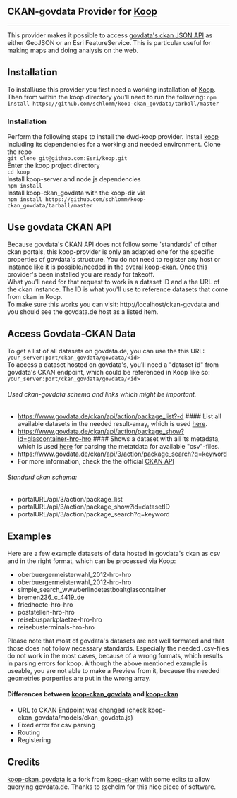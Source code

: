 ## CKAN-govdata Provider for [Koop](https://github.com/Esri/koop)
-----------

This provider makes it possible to access [govdata's ckan JSON API](https://www.govdata.de/metadatenschema) as either GeoJSON or an Esri FeatureService. This is particular useful for making maps and doing analysis on the web.

## Installation
To install/use this provider you first need a working installation of [Koop](https://github.com/Esri/koop). Then from within the koop directory you'll need to run the following:
 `npm install https://github.com/schlomm/koop-ckan_govdata/tarball/master`
### Installation
Perform the following steps to install the dwd-koop provider. Install [koop](https://github.com/Esri/koop) including its dependencies for a working and needed environment. 
Clone the repo  
`git clone git@github.com:Esri/koop.git`  
Enter the koop project directory  
`cd koop`  
Install koop-server and node.js dependencies  
`npm install`  
Install koop-ckan_govdata with the koop-dir via  
`npm install https://github.com/schlomm/koop-ckan_govdata/tarball/master` 

## Use govdata CKAN API
Because govdata's CKAN API does not follow some  'standards' of other ckan portals, this koop-provider is only an adapted one for the specific properties of govdata's structure. You do not need to register any host or instance like it is possible/needed in the overal [koop-ckan](https://github.com/chelm/koop-ckan). Once this provider's been installed you are ready for takeoff.  
What you'll need for that request to work is a dataset ID and a the URL of the ckan instance. The ID is what you'll use to reference datasets that come from ckan in Koop.   
To make sure this works you can visit: http://localhost/ckan-govdata and you should see the govdata.de host as a listed item.

## Access Govdata-CKAN Data
To get a list of all datasets on govdata.de, you can use the this URL:  
`your_server:port/ckan_govdata/govdata/<id>`  
To access a dataset hosted on govdata's, you'll need a "dataset id" from govdata's CKAN endpoint, which could be referenced in Koop like so:   
`your_server:port/ckan_govdata/govdata/<id>`

###### Used ckan-govdata schema and links which might be important.
- https://www.govdata.de/ckan/api/action/package_list?-d        #### List all available datasets in the needed result-array, which is used [here](https://github.com/schlomm/koop-ckan_govdata/blob/master/models/ckan_govdata.js#L32).
- https://www.govdata.de/ckan/api/action/package_show?id=glascontainer-hro-hro        #### Shows a dataset with all its metadata, which is used [here](https://github.com/schlomm/koop-ckan_govdata/blob/master/models/ckan_govdata.js#L31) for parsing the metatdata for available "csv"-files.
- https://www.govdata.de/ckan/api/3/action/package_search?q=keyword
- For more information, check the the official [CKAN API](http://docs.ckan.org/en/ckan-1.8.2/apiv3.html?highlight=package_list#parameters)

###### Standard ckan schema:
- portalURL/api/3/action/package_list
-	portalURL/api/3/action/package_show?id=datasetID
-	portalURL/api/3/action/package_search?q=keyword



## Examples 
Here are a few example datasets of data hosted in govdata's ckan as csv and in the right format, which can be processed via Koop: 

* oberbuergermeisterwahl_2012-hro-hro
* oberbuergermeisterwahl_2012-hro-hro
* simple_search_wwwberlindetestboaltglascontainer
* bremen236_c_4419_de
* friedhoefe-hro-hro
* poststellen-hro-hro
* reisebusparkplaetze-hro-hro
* reisebusterminals-hro-hro


Please note that most of govdata's datasets are not well formated and that those does not follow necessary standards. Especially the needed .csv-files do not work in the most cases, because of a wrong formats, which results in parsing errors for koop. Although the above mentioned example is useable, you are not able to make a Preview from it, because the needed geometries porperties are put in the wrong array. 

#### Differences between [koop-ckan_govdata](https://github.com/schlomm/koop-ckan_govdata) and [koop-ckan](https://github.com/chelm/koop-ckan) 

 - URL to CKAN Endpoint was changed (check koop-ckan_govdata/models/ckan_govdata.js)
 - Fixed error for csv parsing
 - Routing
 - Registering
  

## Credits
[koop-ckan_govdata](https://github.com/schlomm/koop-ckan_govdata) is a fork from [koop-ckan](https://github.com/chelm/koop-ckan) with some edits to allow querying govdata.de.  Thanks to @chelm for this nice piece of software.  


